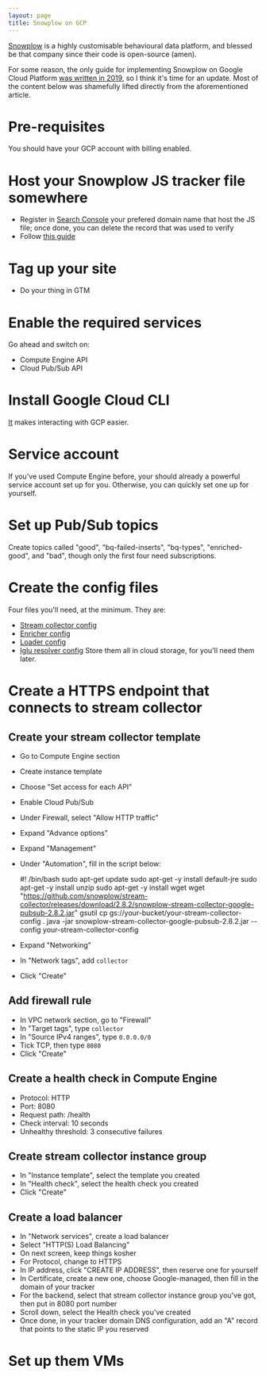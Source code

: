 ```yaml
---
layout: page
title: Snowplow on GCP
---
```


[Snowplow](https://snowplow.io/) is a highly customisable behavioural data platform, and blessed be that company since their code is open-source (amen).

For some reason, the only guide for implementing Snowplow on Google Cloud Platform [was written in 2019](https://www.simoahava.com/analytics/install-snowplow-on-the-google-cloud-platform/), so I think it's time for an update. Most of the content below was shamefully lifted directly from the aforementioned article.

# Pre-requisites
You should have your GCP account with billing enabled.

# Host your Snowplow JS tracker file somewhere
- Register in [Search Console](https://search.google.com/search-console/welcome) your prefered domain name that host the JS file; once done, you can delete the record that was used to verify
- Follow [this guide](https://docs.snowplow.io/docs/collecting-data/collecting-from-own-applications/javascript-trackers/javascript-tracker/self-hosting-the-javascript-tracker/self-hosting-the-javascript-tracker-on-google-cloud/)

# Tag up your site
- Do your thing in GTM

# Enable the required services
Go ahead and switch on:
- Compute Engine API
- Cloud Pub/Sub API

# Install Google Cloud CLI
[It](https://cloud.google.com/sdk/docs/install) makes interacting with GCP easier.

# Service account
If you've used Compute Engine before, your should already a powerful service account set up for you. Otherwise, you can quickly set one up for yourself.

# Set up Pub/Sub topics
Create topics called "good", "bq-failed-inserts", "bq-types", "enriched-good", and "bad", though only the first four need subscriptions.

# Create the config files
Four files you'll need, at the minimum. They are:
- [Stream collector config](https://github.com/snowplow/stream-collector/blob/master/examples/config.pubsub.extended.hocon)
- [Enricher config](https://github.com/snowplow/enrich/blob/master/config/config.pubsub.minimal.hocon)
- [Loader config](https://github.com/snowplow-incubator/snowplow-bigquery-loader/blob/master/config/config.minimal.hocon)
- [Iglu resolver config](https://github.com/snowplow/enrich/blob/master/config/iglu_resolver.json)
Store them all in cloud storage, for you'll need them later.

# Create a HTTPS endpoint that connects to stream collector
## Create your stream collector template
- Go to Compute Engine section
- Create instance template
- Choose "Set access for each API"
- Enable Cloud Pub/Sub
- Under Firewall, select "Allow HTTP traffic"
- Expand "Advance options"
- Expand "Management"
- Under "Automation", fill in the script below:

    #! /bin/bash
    sudo apt-get update
    sudo apt-get -y install default-jre
    sudo apt-get -y install unzip
    sudo apt-get -y install wget
    wget "https://github.com/snowplow/stream-collector/releases/download/2.8.2/snowplow-stream-collector-google-pubsub-2.8.2.jar"
    gsutil cp gs://your-bucket/your-stream-collector-config .
    java -jar snowplow-stream-collector-google-pubsub-2.8.2.jar --config your-stream-collector-config

- Expand "Networking"
- In "Network tags", add `collector`
- Click "Create"

## Add firewall rule
- In VPC network section, go to "Firewall"
- In "Target tags", type `collector`
- In "Source IPv4 ranges", type `0.0.0.0/0`
- Tick TCP, then type `8080`
- Click "Create"

## Create a health check in Compute Engine
- Protocol: HTTP
- Port: 8080
- Request path: /health
- Check interval: 10 seconds
- Unhealthy threshold: 3 consecutive failures

## Create stream collector instance group
- In "Instance template", select the template you created
- In "Health check", select the health check you created
- Click "Create"

## Create a load balancer
- In "Network services", create a load balancer
- Select "HTTP(S) Load Balancing"
- On next screen, keep things kosher
- For Protocol, change to HTTPS
- In IP address, click "CREATE IP ADDRESS", then reserve one for yourself
- In Certificate, create a new one, choose Google-managed, then fill in the domain of your tracker
- For the backend, select that stream collector instance group you've got, then put in 8080 port number
- Scroll down, select the Health check you've created
- Once done, in your tracker domain DNS configuration, add an "A" record that points to the static IP you reserved

# Set up them VMs